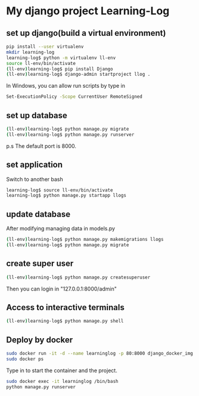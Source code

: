 # My django project Learning-Log

## set up django(build a virtual environment)

```sh
pip install --user virtualenv
mkdir learning-log
learning-log$ python -m virtualenv ll-env
source ll-env/bin/activate
(ll-env)learning-log$ pip install Django
(ll-env)learning-log$ django-admin startproject llog .
```

In Windows, you can allow run scripts by type in

```sh
Set-ExecutionPolicy -Scope CurrentUser RemoteSigned
```

## set up database

```sh
(ll-env)learning-log$ python manage.py migrate
(ll-env)learning-log$ python manage.py runserver
```

p.s The default port is 8000.

## set application

Switch to another bash

```sh
learning-log$ source ll-env/bin/activate
learning-log$ python manage.py startapp llogs
```

## update database

After modifying managing data in models.py

```sh
(ll-env)learning-log$ python manage.py makemigrations llogs
(ll-env)learning-log$ python manage.py migrate
```

## create super user

```sh
(ll-env)learning-log$ python manage.py createsuperuser
```

Then you can login in "127.0.0.1:8000/admin"

## Access to interactive terminals

```sh
(ll-env)learning-log$ python manage.py shell
```

## Deploy by docker

```sh
sudo docker run -it -d --name learninglog -p 80:8000 django_docker_img:v1
sudo docker ps
```

Type in to start the container and the project.

```sh
sudo docker exec -it learninglog /bin/bash 
python manage.py runserver
```

